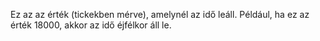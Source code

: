 Ez az az érték (tickekben mérve), amelynél az idő leáll.
Például, ha ez az érték 18000, akkor az idő éjfélkor áll le.